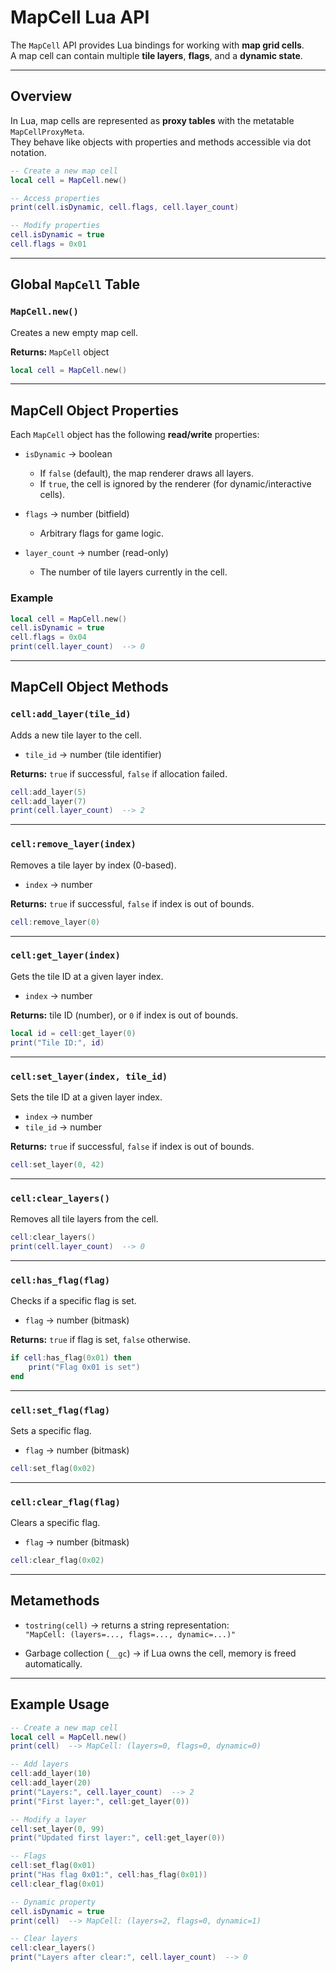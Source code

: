 # MapCell Lua API

The `MapCell` API provides Lua bindings for working with **map grid cells**.  
A map cell can contain multiple **tile layers**, **flags**, and a **dynamic state**.

---

## Overview

In Lua, map cells are represented as **proxy tables** with the metatable `MapCellProxyMeta`.  
They behave like objects with properties and methods accessible via dot notation.

```lua
-- Create a new map cell
local cell = MapCell.new()

-- Access properties
print(cell.isDynamic, cell.flags, cell.layer_count)

-- Modify properties
cell.isDynamic = true
cell.flags = 0x01
```

---

## Global `MapCell` Table

### `MapCell.new()`
Creates a new empty map cell.  

**Returns:** `MapCell` object  

```lua
local cell = MapCell.new()
```

---

## MapCell Object Properties

Each `MapCell` object has the following **read/write** properties:

- `isDynamic` → boolean  
  - If `false` (default), the map renderer draws all layers.  
  - If `true`, the cell is ignored by the renderer (for dynamic/interactive cells).  

- `flags` → number (bitfield)  
  - Arbitrary flags for game logic.  

- `layer_count` → number (read-only)  
  - The number of tile layers currently in the cell.  

### Example

```lua
local cell = MapCell.new()
cell.isDynamic = true
cell.flags = 0x04
print(cell.layer_count)  --> 0
```

---

## MapCell Object Methods

### `cell:add_layer(tile_id)`
Adds a new tile layer to the cell.  
- `tile_id` → number (tile identifier)  

**Returns:** `true` if successful, `false` if allocation failed.  

```lua
cell:add_layer(5)
cell:add_layer(7)
print(cell.layer_count)  --> 2
```

---

### `cell:remove_layer(index)`
Removes a tile layer by index (0-based).  
- `index` → number  

**Returns:** `true` if successful, `false` if index is out of bounds.  

```lua
cell:remove_layer(0)
```

---

### `cell:get_layer(index)`
Gets the tile ID at a given layer index.  
- `index` → number  

**Returns:** tile ID (number), or `0` if index is out of bounds.  

```lua
local id = cell:get_layer(0)
print("Tile ID:", id)
```

---

### `cell:set_layer(index, tile_id)`
Sets the tile ID at a given layer index.  
- `index` → number  
- `tile_id` → number  

**Returns:** `true` if successful, `false` if index is out of bounds.  

```lua
cell:set_layer(0, 42)
```

---

### `cell:clear_layers()`
Removes all tile layers from the cell.  

```lua
cell:clear_layers()
print(cell.layer_count)  --> 0
```

---

### `cell:has_flag(flag)`
Checks if a specific flag is set.  
- `flag` → number (bitmask)  

**Returns:** `true` if flag is set, `false` otherwise.  

```lua
if cell:has_flag(0x01) then
    print("Flag 0x01 is set")
end
```

---

### `cell:set_flag(flag)`
Sets a specific flag.  
- `flag` → number (bitmask)  

```lua
cell:set_flag(0x02)
```

---

### `cell:clear_flag(flag)`
Clears a specific flag.  
- `flag` → number (bitmask)  

```lua
cell:clear_flag(0x02)
```

---

## Metamethods

- `tostring(cell)` → returns a string representation:  
  `"MapCell: (layers=..., flags=..., dynamic=...)"`  

- Garbage collection (`__gc`) → if Lua owns the cell, memory is freed automatically.  

---

## Example Usage

```lua
-- Create a new map cell
local cell = MapCell.new()
print(cell)  --> MapCell: (layers=0, flags=0, dynamic=0)

-- Add layers
cell:add_layer(10)
cell:add_layer(20)
print("Layers:", cell.layer_count)  --> 2
print("First layer:", cell:get_layer(0))

-- Modify a layer
cell:set_layer(0, 99)
print("Updated first layer:", cell:get_layer(0))

-- Flags
cell:set_flag(0x01)
print("Has flag 0x01:", cell:has_flag(0x01))
cell:clear_flag(0x01)

-- Dynamic property
cell.isDynamic = true
print(cell)  --> MapCell: (layers=2, flags=0, dynamic=1)

-- Clear layers
cell:clear_layers()
print("Layers after clear:", cell.layer_count)  --> 0
```
